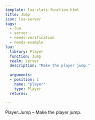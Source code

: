 ```yaml
---
template: lua-class-function.html
title: Jump
icon: lua-server
tags:
  - lua
  - server
  - needs-verification
  - needs-example
lua:
  library: Player
  function: Jump
  realm: server
  description: "Make the player jump."
  
  arguments:
  - position: 1
    name: "player"
    type: Player
  returns:
    
---
```


<div class="lua__search__keywords">
Player:Jump &#x2013; Make the player jump.
</div>
